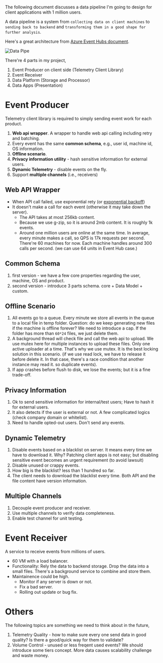 The following document discusses a data pipeline I'm going to design for client applications with 1 million users.

A data pipeline is a system from `collecting data on client machines` to `sending back to backend` 
and `transforming them in a good shape for further analysis`.

Here's a great architecture from [Azure Event Hubs document](https://docs.microsoft.com/en-us/azure/event-hubs/event-hubs-what-is-event-hubs).

![Data Pipe](https://docs.microsoft.com/en-us/azure/event-hubs/media/event-hubs-what-is-event-hubs/event_hubs_full_pipeline.png)

There're 4 parts in my project,

1. Event Producer on client side (Telemetry Client Library)
2. Event Receiver
3. Data Platform (Storage and Processor)
4. Data Apps (Presentation)

# Event Producer
Telemetry client library is required to simply sending event work for each product.

1. **Web api wrapper**. A wrapper to handle web api calling including retry and batching.
2. Every event has the same **common schema**, e.g., user id, machine id, OS information.
3. **Offline scenario**.
4. **Privacy information utility** - hash sensitive information for external users.
5. **Dynamic Telemetry** - disable events on the fly.
6. Support **multiple channels** (i.e., receivers)

## Web API Wrapper
* When API call failed, use exponential rety (or [exponential backoff](https://en.wikipedia.org/wiki/Exponential_backoff))
* It doesn't make a call for each event (otherwise it may take down the server).
  * The API takes at most 256kb content. 
  * Because we use g-zip, so it is around 2mb content. It is roughly 1k events.
  * Around one million users are online at the same time. In average, every minute makes a call, so QPS is 17k requests per second.
    There're 60 machines for now. Each machine handles around 300 calls per second. (we can use 64 units in Event Hub case.)
    
## Common Schema
1. first version - we have a few core properties regarding the user, machine, OS and product.
2. second version - introduce 3 parts schema. core + Data Model + custom.

## Offline Scenario
1. All events go to a queue. Every minute we store all events in the queue to a local file in temp folder. Question: do we keep generating new files if the machine is offline forever? We need to introduce a cap. If the folder has more than `60*24` files, we just delete them.
2. A background thread will check file and call the web api to upload. We use mutex here for multiple instances to upload these files. Only one active uploader at a time. That's why we use mutex. It is the best locking solution in this scenario. (if we use read lock, we have to release it before delete it. In that case, there's a race condition that another instance may read it. so duplicate events).
3. If app crashes before flush to disk, we lose the events; but it is a fine trade-off.

## Privacy Information
1. Ok to send sensitive information for internal/test users; Have to hash it for external users.
2. It also detects if the user is external or not. A few complicated logics (check company domain or whitelist).
3. Need to handle opted-out users. Don't send any events.

## Dynamic Telemetry
1. Disable events based on a blacklist on server. It means every time we have to download it. Why? Patching client apps is not easy; but disabling sensitive event becomes an urgent requirement (to avoid lawsuit)
2. Disable unused or crappy events.
3. How big is the blacklist? less than 1 hundred so far.
4. The client needs to download the blacklist every time. Both API and the file content have version information.

## Multiple Channels
1. Decouple event producer and receiver.
2. Use multiple channels to verify data completeness.
3. Enable test channel for unit testing.

# Event Receiver
A service to receive events from millions of users.

* 60 VM with a load balancer.
* Functionality: Rely the data to backend storage. Drop the data into a small files. There's a background service to combine and store them.
* Maintainence could be high.
  * Monitor if any server is down or not.
  * Fix a bad server.
  * Rolling out update or bug fix.

# Others
The following topics are something we need to think about in the future,

1. Telemetry Quality - how to make sure every one send data in good quality? Is there a good/quick way for them to validate?
2. Volume Control - unused or less freqent used events? We should introduce some tiers concept. More data causes scalability challenge and waste money.
